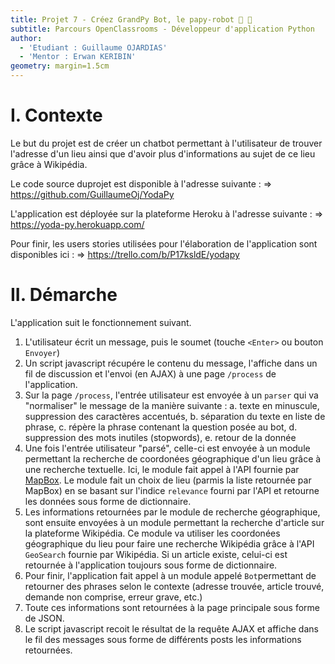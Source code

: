 ```yaml
---
title: Projet 7 - Créez GrandPy Bot, le papy-robot 🤖 👴
subtitle: Parcours OpenClassrooms - Développeur d'application Python
author:
  - 'Etudiant : Guillaume OJARDIAS'
  - 'Mentor : Erwan KERIBIN'
geometry: margin=1.5cm
---
```

# I. Contexte

Le but du projet est de créer un chatbot permettant à l'utilisateur de trouver l'adresse d'un lieu ainsi que d'avoir plus d'informations au sujet de ce lieu grâce à Wikipédia.

Le code source duprojet est disponible à l'adresse suivante :
    => https://github.com/GuillaumeOj/YodaPy

L'application est déployée sur la plateforme Heroku à l'adresse suivante :
    => https://yoda-py.herokuapp.com/

Pour finir, les users stories utilisées pour l'élaboration de l'application sont disponibles ici :
    => https://trello.com/b/P17ksldE/yodapy

# II. Démarche

L'application suit le fonctionnement suivant.

1. L'utilisateur écrit un message, puis le soumet (touche `<Enter>` ou bouton `Envoyer`)
2. Un script javascript récupére le contenu du message, l'affiche dans un fil de discussion et l'envoi (en AJAX) à une page `/process` de l'application.
3. Sur la page `/process`, l'entrée utilisateur est envoyée à un `parser` qui va "normaliser" le message de la manière suivante :
    a. texte en minuscule, suppression des caractères accentués,
    b. séparation du texte en liste de phrase,
    c. répère la phrase contenant la question posée au bot,
    d. suppression des mots inutiles (stopwords),
    e. retour de la donnée
4. Une fois l'entrée utilisateur "parsé", celle-ci est envoyée à un module permettant la recherche de coordonées géographique d'un lieu grâce à une recherche textuelle. Ici, le module fait appel à l'API fournie par [MapBox](https://www.mapbox.com/). Le module fait un choix de lieu (parmis la liste retournée par MapBox) en se basant sur l'indice `relevance` fourni par l'API et retourne les données sous forme de dictionnaire.
5. Les informations retournées par le module de recherche géographique, sont ensuite envoyées à un module permettant la recherche d'article sur la plateforme Wikipédia. Ce module va utiliser les coordonées géographique du lieu pour faire une recherche Wikipédia grâce à l'API `GeoSearch` fournie par Wikipédia. Si un article existe, celui-ci est retournée à l'application toujours sous forme de dictionnaire.
6. Pour finir, l'application fait appel à un module appelé `Bot`permettant de retourner des phrases selon le contexte (adresse trouvée, article trouvé, demande non comprise, erreur grave, etc.)
7. Toute ces informations sont  retournées à la page principale sous forme de JSON.
8. Le script javascript recoit le résultat de la requête AJAX et affiche dans le fil des messages sous forme de différents posts les informations retournées.
